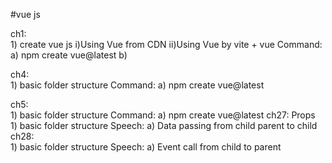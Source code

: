 #vue js 

ch1:  
    1) create vue js 
        i)Using Vue from CDN
        ii)Using Vue by vite + vue
            Command: 
                a) npm create vue@latest
                b)

ch4:  
    1) basic folder structure
        Command: 
            a) npm create vue@latest

ch5:  
    1) basic folder structure
        Command: 
            a) npm create vue@latest
ch27: Props  
    1) basic folder structure
        Speech: 
            a) Data passing from child parent to child
ch28:  
    1) basic folder structure
        Speech: 
            a) Event call from child to parent


           
